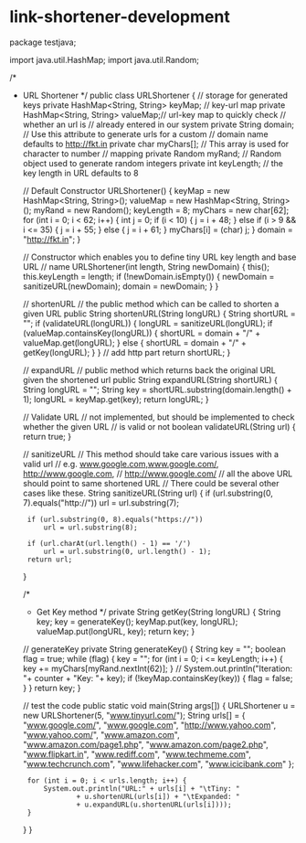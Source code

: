 # link-shortener-development
package testjava;

import java.util.HashMap;
import java.util.Random;

/*
 * URL Shortener
 */
public class URLShortener {
	// storage for generated keys
	private HashMap<String, String> keyMap; // key-url map
	private HashMap<String, String> valueMap;// url-key map to quickly check
												// whether an url is
	// already entered in our system
	private String domain; // Use this attribute to generate urls for a custom
							// domain name defaults to http://fkt.in
	private char myChars[]; // This array is used for character to number
							// mapping
	private Random myRand; // Random object used to generate random integers
	private int keyLength; // the key length in URL defaults to 8

	// Default Constructor
	URLShortener() {
		keyMap = new HashMap<String, String>();
		valueMap = new HashMap<String, String>();
		myRand = new Random();
		keyLength = 8;
		myChars = new char[62];
		for (int i = 0; i < 62; i++) {
			int j = 0;
			if (i < 10) {
				j = i + 48;
			} else if (i > 9 && i <= 35) {
				j = i + 55;
			} else {
				j = i + 61;
			}
			myChars[i] = (char) j;
		}
		domain = "http://fkt.in";
	}

	// Constructor which enables you to define tiny URL key length and base URL
	// name
	URLShortener(int length, String newDomain) {
		this();
		this.keyLength = length;
		if (!newDomain.isEmpty()) {
			newDomain = sanitizeURL(newDomain);
			domain = newDomain;
		}
	}

	// shortenURL
	// the public method which can be called to shorten a given URL
	public String shortenURL(String longURL) {
		String shortURL = "";
		if (validateURL(longURL)) {
			longURL = sanitizeURL(longURL);
			if (valueMap.containsKey(longURL)) {
				shortURL = domain + "/" + valueMap.get(longURL);
			} else {
				shortURL = domain + "/" + getKey(longURL);
			}
		}
		// add http part
		return shortURL;
	}

	// expandURL
	// public method which returns back the original URL given the shortened url
	public String expandURL(String shortURL) {
		String longURL = "";
		String key = shortURL.substring(domain.length() + 1);
		longURL = keyMap.get(key);
		return longURL;
	}

	// Validate URL
	// not implemented, but should be implemented to check whether the given URL
	// is valid or not
	boolean validateURL(String url) {
		return true;
	}

	// sanitizeURL
	// This method should take care various issues with a valid url
	// e.g. www.google.com,www.google.com/, http://www.google.com,
	// http://www.google.com/
	// all the above URL should point to same shortened URL
	// There could be several other cases like these.
	String sanitizeURL(String url) {
		if (url.substring(0, 7).equals("http://"))
			url = url.substring(7);

		if (url.substring(0, 8).equals("https://"))
			url = url.substring(8);

		if (url.charAt(url.length() - 1) == '/')
			url = url.substring(0, url.length() - 1);
		return url;
	}

	/*
	 * Get Key method
	 */
	private String getKey(String longURL) {
		String key;
		key = generateKey();
		keyMap.put(key, longURL);
		valueMap.put(longURL, key);
		return key;
	}

	// generateKey
	private String generateKey() {
		String key = "";
		boolean flag = true;
		while (flag) {
			key = "";
			for (int i = 0; i <= keyLength; i++) {
				key += myChars[myRand.nextInt(62)];
			}
			// System.out.println("Iteration: "+ counter + "Key: "+ key);
			if (!keyMap.containsKey(key)) {
				flag = false;
			}
		}
		return key;
	}

	// test the code
	public static void main(String args[]) {
		URLShortener u = new URLShortener(5, "www.tinyurl.com/");
		String urls[] = { "www.google.com/", "www.google.com",
				"http://www.yahoo.com", "www.yahoo.com/", "www.amazon.com",
				"www.amazon.com/page1.php", "www.amazon.com/page2.php",
				"www.flipkart.in", "www.rediff.com", "www.techmeme.com",
				"www.techcrunch.com", "www.lifehacker.com", "www.icicibank.com" };

		for (int i = 0; i < urls.length; i++) {
			System.out.println("URL:" + urls[i] + "\tTiny: "
					+ u.shortenURL(urls[i]) + "\tExpanded: "
					+ u.expandURL(u.shortenURL(urls[i])));
		}
	}
}
